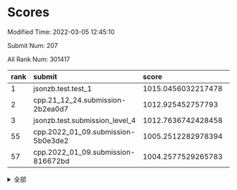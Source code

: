 # Scores

Modified Time: 2022-03-05 12:45:10

Submit Num: 207

All Rank Num: 301417

| rank |               submit               |       score        |       sigma        | pk_num |
| :--- | :--------------------------------- | :----------------- | :----------------- | :----- |
| 1    | jsonzb.test.test_1                 | 1015.0456032217478 | 0.850707795130755  | 5821   |
| 2    | cpp.21_12_24.submission-2b2ea0d7   | 1012.925452757793  | 0.8026700297340782 | 5824   |
| 3    | jsonzb.test.submission_level_4     | 1012.7636742428458 | 0.7995164957851497 | 5823   |
| 55   | cpp.2022_01_09.submission-5b0e3de2 | 1005.2512282978394 | 0.7323227365540924 | 5829   |
| 57   | cpp.2022_01_09.submission-816672bd | 1004.2577529265783 | 0.7207343175953781 | 5824   |


<details>
<summary>全部</summary>

| rank |                 submit                 |       score        |       sigma        | pk_num |
| :--- | :------------------------------------- | :----------------- | :----------------- | :----- |
| 1    | jsonzb.test.test_1                     | 1015.0456032217478 | 0.850707795130755  | 5821   |
| 2    | cpp.21_12_24.submission-2b2ea0d7       | 1012.925452757793  | 0.8026700297340782 | 5824   |
| 3    | jsonzb.test.submission_level_4         | 1012.7636742428458 | 0.7995164957851497 | 5823   |
| 4    | gobigger.level_3.submission_level_3_9  | 1011.9663883417631 | 0.7701134429807066 | 5818   |
| 5    | gobigger.level_3.submission_level_3_49 | 1011.1987657373736 | 0.7612213464478738 | 5825   |
| 6    | gobigger.level_3.submission_level_3_34 | 1011.0658987643184 | 0.7692159751166907 | 5822   |
| 7    | gobigger.level_3.submission_level_3_26 | 1010.9710020241156 | 0.7657615293131138 | 5831   |
| 8    | gobigger.level_3.submission_level_3_28 | 1010.9220935727129 | 0.7807367340745379 | 5822   |
| 9    | gobigger.level_3.submission_level_3_1  | 1010.8975378899246 | 0.7780135777150738 | 5824   |
| 10   | gobigger.level_3.submission_level_3_37 | 1010.805955391077  | 0.7640032925599151 | 5825   |
| 11   | gobigger.level_3.submission_level_3_44 | 1010.7418524733091 | 0.7836257458310886 | 5825   |
| 12   | gobigger.level_3.submission_level_3_10 | 1010.6889638606679 | 0.7806853553893979 | 5823   |
| 13   | gobigger.level_3.submission_level_3_45 | 1010.4776503777565 | 0.7492812642619516 | 5822   |
| 14   | gobigger.level_3.submission_level_3_2  | 1010.4714729425223 | 0.7712030834589518 | 5818   |
| 15   | gobigger.level_3.submission_level_3_39 | 1010.4603595549612 | 0.7467594673229825 | 5824   |
| 16   | gobigger.level_3.submission_level_3_6  | 1010.3133078627429 | 0.7502831970269079 | 5822   |
| 17   | gobigger.level_3.submission_level_3_43 | 1010.2700768581664 | 0.753948631843935  | 5823   |
| 18   | gobigger.level_3.submission_level_3_14 | 1010.2423942780616 | 0.7603874038446922 | 5824   |
| 19   | gobigger.level_3.submission_level_3_35 | 1010.2245042881599 | 0.7489754675715745 | 5826   |
| 20   | gobigger.level_3.submission_level_3_7  | 1010.1997876346292 | 0.7892850244616642 | 5821   |
| 21   | gobigger.level_3.submission_level_3_0  | 1010.1804336517871 | 0.7484204757953216 | 5827   |
| 22   | gobigger.level_3.submission_level_3_30 | 1010.1201533909435 | 0.7491503607665029 | 5822   |
| 23   | gobigger.level_3.submission_level_3_29 | 1010.0901939281555 | 0.7542687441360274 | 5821   |
| 24   | gobigger.level_3.submission_level_3_4  | 1010.0784656682156 | 0.7552227156488355 | 5827   |
| 25   | gobigger.level_3.submission_level_3_42 | 1010.0721059116493 | 0.7721944156596241 | 5827   |
| 26   | gobigger.level_3.submission_level_3_23 | 1010.0644364185812 | 0.7691501281593389 | 5822   |
| 27   | gobigger.level_3.submission_level_3_5  | 1010.051648222307  | 0.771838958704644  | 5826   |
| 28   | gobigger.level_3.submission_level_3_19 | 1009.9605679280293 | 0.756635684292644  | 5826   |
| 29   | gobigger.level_3.submission_level_3_47 | 1009.9512992635252 | 0.765853780388298  | 5826   |
| 30   | gobigger.level_3.submission_level_3_8  | 1009.8600442292228 | 0.7457209591163024 | 5825   |
| 31   | gobigger.level_3.submission_level_3_33 | 1009.8158768274725 | 0.7639999929068092 | 5822   |
| 32   | gobigger.level_3.submission_level_3_20 | 1009.8064149957446 | 0.7620156584317682 | 5821   |
| 33   | gobigger.level_3.submission_level_3_46 | 1009.7529482970855 | 0.7493344849051591 | 5819   |
| 34   | gobigger.level_3.submission_level_3_17 | 1009.7183607519912 | 0.7469747532697086 | 5826   |
| 35   | gobigger.level_3.submission_level_3_24 | 1009.6838105221519 | 0.7519649619073552 | 5825   |
| 36   | gobigger.level_3.submission_level_3_11 | 1009.6692658682599 | 0.7594785486557313 | 5819   |
| 37   | gobigger.level_3.submission_level_3_3  | 1009.6535642939476 | 0.7737483474616947 | 5821   |
| 38   | gobigger.level_3.submission_level_3_36 | 1009.6426810670163 | 0.7477222985724274 | 5825   |
| 39   | gobigger.level_3.submission_level_3_38 | 1009.6264306914854 | 0.7642216649310388 | 5824   |
| 40   | gobigger.level_3.submission_level_3_12 | 1009.5162823333236 | 0.7546980944747806 | 5819   |
| 41   | gobigger.level_3.submission_level_3_40 | 1009.4224456499882 | 0.7368291975573168 | 5823   |
| 42   | gobigger.level_3.submission_level_3_16 | 1009.4043168798675 | 0.7381731816566326 | 5827   |
| 43   | gobigger.level_3.submission_level_3_18 | 1009.4025104513915 | 0.7727200992700626 | 5825   |
| 44   | gobigger.level_3.submission_level_3_27 | 1009.400946844569  | 0.771099961578039  | 5825   |
| 45   | gobigger.level_3.submission_level_3_22 | 1009.3913396119235 | 0.7550758947692324 | 5825   |
| 46   | gobigger.level_3.submission_level_3_21 | 1009.3878394128494 | 0.7783226117284169 | 5825   |
| 47   | gobigger.level_3.submission_level_3_25 | 1009.2724825954645 | 0.7628306447464455 | 5827   |
| 48   | gobigger.level_3.submission_level_3_32 | 1009.1822499646707 | 0.7784048272046973 | 5822   |
| 49   | gobigger.level_3.submission_level_3_41 | 1009.0865297444997 | 0.7494218137270383 | 5829   |
| 50   | gobigger.level_3.submission_level_3_48 | 1008.9704486722472 | 0.7386643646431108 | 5822   |
| 51   | gobigger.level_3.submission_level_3_13 | 1008.6280841191953 | 0.7367212216203651 | 5824   |
| 52   | gobigger.level_3.submission_level_3_31 | 1008.542865948718  | 0.7490407708412296 | 5819   |
| 53   | gobigger.level_3.submission_level_3_15 | 1008.2111141768339 | 0.7512861007812008 | 5824   |
| 54   | gobigger.level_1.submission_level_1_16 | 1005.3111915493262 | 0.7244991692113206 | 5827   |
| 55   | cpp.2022_01_09.submission-5b0e3de2     | 1005.2512282978394 | 0.7323227365540924 | 5829   |
| 56   | gobigger.level_1.submission_level_1_35 | 1004.8644526667106 | 0.7155075518394289 | 5826   |
| 57   | cpp.2022_01_09.submission-816672bd     | 1004.2577529265783 | 0.7207343175953781 | 5824   |
| 58   | gobigger.level_1.submission_level_1_31 | 1004.1631446882649 | 0.7146364447019279 | 5822   |
| 59   | gobigger.level_1.submission_level_1_28 | 1004.1240514387479 | 0.7245552742763639 | 5820   |
| 60   | gobigger.level_1.submission_level_1_1  | 1004.0418552744293 | 0.7215620345537757 | 5822   |
| 61   | gobigger.level_1.submission_level_1_5  | 1004.0310348119594 | 0.7151946735377699 | 5823   |
| 62   | gobigger.level_1.submission_level_1_49 | 1003.9918667369195 | 0.7215399264722658 | 5823   |
| 63   | gobigger.level_1.submission_level_1_24 | 1003.964836629446  | 0.7154422344898932 | 5829   |
| 64   | gobigger.level_1.submission_level_1_4  | 1003.8180190471502 | 0.7163528063428859 | 5822   |
| 65   | gobigger.level_1.submission_level_1_19 | 1003.8075889661002 | 0.717974556116861  | 5827   |
| 66   | gobigger.level_1.submission_level_1_10 | 1003.7829278367075 | 0.7086736442461179 | 5827   |
| 67   | gobigger.level_1.submission_level_1_37 | 1003.7670723836022 | 0.7187849784414125 | 5828   |
| 68   | gobigger.level_1.submission_level_1_14 | 1003.7247075879416 | 0.7139601799743931 | 5823   |
| 69   | gobigger.level_1.submission_level_1_40 | 1003.6983359871706 | 0.7142949489238967 | 5825   |
| 70   | gobigger.level_1.submission_level_1_2  | 1003.6088635361017 | 0.7160185890255174 | 5826   |
| 71   | gobigger.level_1.submission_level_1_36 | 1003.5724786004097 | 0.7161844191156235 | 5826   |
| 72   | gobigger.level_1.submission_level_1_39 | 1003.5712254952637 | 0.7195169753583639 | 5823   |
| 73   | gobigger.level_1.submission_level_1_8  | 1003.5177363961103 | 0.7275429027476656 | 5826   |
| 74   | gobigger.level_1.submission_level_1_34 | 1003.4831839122478 | 0.716042776583579  | 5826   |
| 75   | gobigger.level_1.submission_level_1_23 | 1003.4197008789558 | 0.7229534195464858 | 5823   |
| 76   | gobigger.level_1.submission_level_1_41 | 1003.3121769243786 | 0.7135453011369913 | 5825   |
| 77   | gobigger.level_1.submission_level_1_42 | 1003.2796153427701 | 0.7144506534292288 | 5822   |
| 78   | gobigger.level_1.submission_level_1_12 | 1003.2054395530558 | 0.7113875230803108 | 5824   |
| 79   | gobigger.level_1.submission_level_1_3  | 1003.1889947154853 | 0.7319831723999307 | 5821   |
| 80   | gobigger.level_1.submission_level_1_6  | 1003.1156559408388 | 0.7191257790765732 | 5821   |
| 81   | gobigger.level_1.submission_level_1_18 | 1003.0125742964929 | 0.7212070388690409 | 5825   |
| 82   | gobigger.level_1.submission_level_1_38 | 1002.9673370505869 | 0.722258152176267  | 5826   |
| 83   | gobigger.level_1.submission_level_1_47 | 1002.9618533282555 | 0.7182796305774023 | 5826   |
| 84   | gobigger.level_1.submission_level_1_17 | 1002.9585850974292 | 0.7123347471039785 | 5826   |
| 85   | gobigger.level_1.submission_level_1_48 | 1002.9414400052581 | 0.7031694970592677 | 5827   |
| 86   | gobigger.level_1.submission_level_1_29 | 1002.9373010435876 | 0.7364128532474773 | 5824   |
| 87   | gobigger.level_1.submission_level_1_45 | 1002.9074454064304 | 0.7125804562031384 | 5829   |
| 88   | gobigger.level_1.submission_level_1_25 | 1002.9054072672653 | 0.7193216549618701 | 5826   |
| 89   | gobigger.level_1.submission_level_1_7  | 1002.8767151133619 | 0.7201064926417065 | 5824   |
| 90   | gobigger.level_1.submission_level_1_22 | 1002.8381850266185 | 0.7150865768298448 | 5823   |
| 91   | gobigger.level_1.submission_level_1_32 | 1002.7893144200283 | 0.7165948111960253 | 5824   |
| 92   | gobigger.level_1.submission_level_1_20 | 1002.6960475989015 | 0.7078803201526144 | 5824   |
| 93   | gobigger.level_1.submission_level_1_21 | 1002.6833752159758 | 0.7044513795681064 | 5826   |
| 94   | gobigger.level_1.submission_level_1_26 | 1002.6575327478901 | 0.7080071447058649 | 5823   |
| 95   | gobigger.level_1.submission_level_1_43 | 1002.5420824303723 | 0.7116232250514519 | 5824   |
| 96   | gobigger.level_1.submission_level_1_15 | 1002.4780853020636 | 0.7158326772497641 | 5830   |
| 97   | gobigger.level_1.submission_level_1_44 | 1002.4712739241384 | 0.7044939343872273 | 5824   |
| 98   | gobigger.level_1.submission_level_1_33 | 1002.4456836042908 | 0.7077388021999382 | 5821   |
| 99   | gobigger.level_1.submission_level_1_0  | 1002.3686379352082 | 0.7068660126973637 | 5826   |
| 100  | gobigger.level_1.submission_level_1_46 | 1002.1251654886963 | 0.7064772859789964 | 5824   |
| 101  | gobigger.level_1.submission_level_1_11 | 1002.0424125452605 | 0.7079048981769842 | 5827   |
| 102  | gobigger.level_1.submission_level_1_9  | 1002.0179723374627 | 0.7088757515048625 | 5824   |
| 103  | gobigger.level_1.submission_level_1_27 | 1001.9547684378921 | 0.7178633725629553 | 5829   |
| 104  | gobigger.level_1.submission_level_1_30 | 1001.6466208343179 | 0.710791331686399  | 5824   |
| 105  | gobigger.level_1.submission_level_1_13 | 1001.2551139831361 | 0.7094743920940081 | 5826   |
| 106  | gobigger.random.submission_random_42   | 997.4125799925754  | 0.7023059477454157 | 5824   |
| 107  | gobigger.random.submission_random_28   | 996.9183342745495  | 0.7118652382351484 | 5828   |
| 108  | gobigger.random.submission_random_31   | 996.8853997201905  | 0.6911929981012105 | 5824   |
| 109  | gobigger.random.submission_random_13   | 996.6672096327428  | 0.7125483459525762 | 5827   |
| 110  | gobigger.random.submission_random_5    | 996.6254052159188  | 0.7087702321600245 | 5821   |
| 111  | gobigger.random.submission_random_36   | 996.5535615117883  | 0.6969914724688088 | 5827   |
| 112  | gobigger.random.submission_random_32   | 996.521572506459   | 0.714897839440152  | 5821   |
| 113  | gobigger.random.submission_random_29   | 996.5089984127304  | 0.7129537958577089 | 5831   |
| 114  | gobigger.random.submission_random_8    | 996.5014869869957  | 0.7178588490965806 | 5821   |
| 115  | gobigger.random.submission_random_38   | 996.4362737555346  | 0.7039638257546617 | 5824   |
| 116  | gobigger.random.submission_random_34   | 996.415875390109   | 0.7025298569772569 | 5819   |
| 117  | gobigger.random.submission_random_6    | 996.4033944632813  | 0.7221729052081647 | 5826   |
| 118  | gobigger.random.submission_random_37   | 996.3769308117335  | 0.7124310753975768 | 5821   |
| 119  | gobigger.random.submission_random_41   | 996.3578061634024  | 0.6989094748065673 | 5825   |
| 120  | gobigger.random.submission_random_15   | 996.3393528599157  | 0.696172787151133  | 5826   |
| 121  | gobigger.random.submission_random_35   | 996.3297854004169  | 0.7228472470705564 | 5821   |
| 122  | gobigger.random.submission_random_0    | 996.2664855831919  | 0.7014960054900529 | 5828   |
| 123  | gobigger.random.submission_random_39   | 996.2412502968301  | 0.7060915091781149 | 5829   |
| 124  | gobigger.random.submission_random_4    | 996.1327229810325  | 0.7258078234703855 | 5827   |
| 125  | gobigger.random.submission_random_22   | 996.1006641325955  | 0.7068042102889656 | 5824   |
| 126  | gobigger.random.submission_random_14   | 996.0994589830252  | 0.7038687659300525 | 5827   |
| 127  | gobigger.random.submission_random_12   | 996.0689453820557  | 0.7021589017157057 | 5826   |
| 128  | gobigger.random.submission_random_40   | 996.0204573401328  | 0.7033284583268532 | 5825   |
| 129  | gobigger.random.submission_random_27   | 995.9480893100089  | 0.7158479082807249 | 5828   |
| 130  | gobigger.random.submission_random_7    | 995.944816477042   | 0.7102850095473345 | 5829   |
| 131  | gobigger.random.submission_random_21   | 995.8538812034558  | 0.7169349603283345 | 5829   |
| 132  | gobigger.random.submission_random_24   | 995.8492838065825  | 0.7155903318294021 | 5824   |
| 133  | gobigger.random.submission_random_23   | 995.8153597062877  | 0.7204055201013474 | 5825   |
| 134  | gobigger.random.submission_random_1    | 995.7967733998493  | 0.7214879646744995 | 5823   |
| 135  | gobigger.random.submission_random_45   | 995.7778619669539  | 0.7093690652179823 | 5825   |
| 136  | gobigger.random.submission_random_33   | 995.7714163908003  | 0.7006244336543478 | 5823   |
| 137  | gobigger.random.submission_random_11   | 995.7668207699614  | 0.7031848644109738 | 5824   |
| 138  | gobigger.random.submission_random_17   | 995.7384068053082  | 0.6963467544809179 | 5830   |
| 139  | gobigger.random.submission_random_46   | 995.6266647361671  | 0.7052773159646315 | 5826   |
| 140  | gobigger.random.submission_random_43   | 995.6063286950384  | 0.7126077885654805 | 5823   |
| 141  | gobigger.random.submission_random_30   | 995.6016389549823  | 0.7077403237918753 | 5825   |
| 142  | gobigger.random.submission_random_49   | 995.5973178046673  | 0.7223784296929628 | 5826   |
| 143  | gobigger.random.submission_random_2    | 995.5512096789921  | 0.7030229482647421 | 5820   |
| 144  | gobigger.random.submission_random_9    | 995.5370961870268  | 0.7115151648176924 | 5824   |
| 145  | gobigger.random.submission_random_20   | 995.5336028516441  | 0.7048420712595254 | 5828   |
| 146  | gobigger.random.submission_random_47   | 995.5023929995716  | 0.7178665770864439 | 5824   |
| 147  | gobigger.random.submission_random_48   | 995.4790482713496  | 0.708061584762205  | 5823   |
| 148  | gobigger.random.submission_random_16   | 995.4774839817512  | 0.7146355079990312 | 5823   |
| 149  | gobigger.random.submission_random_3    | 995.4592405764265  | 0.7090727933551215 | 5822   |
| 150  | gobigger.random.submission_random_18   | 995.458195287021   | 0.7063489168936227 | 5820   |
| 151  | gobigger.random.submission_random_10   | 995.4114404733064  | 0.7066417080140105 | 5825   |
| 152  | gobigger.random.submission_random_26   | 995.3715160634932  | 0.7073070855919401 | 5818   |
| 153  | gobigger.random.submission_random_19   | 995.3323324123287  | 0.7108768569208903 | 5825   |
| 154  | gobigger.random.submission_random_44   | 995.0732980011979  | 0.7151641491743461 | 5825   |
| 155  | gobigger.random.submission_random_25   | 994.793960721618   | 0.7211880765620653 | 5826   |
| 156  | gobigger.level_2.submission_level_2_25 | 994.0619023590161  | 0.7202202454288809 | 5825   |
| 157  | gobigger.level_2.submission_level_2_29 | 993.5328199146692  | 0.7504754226922236 | 5826   |
| 158  | gobigger.level_2.submission_level_2_48 | 993.334477340799   | 0.7282496136846317 | 5828   |
| 159  | gobigger.level_2.submission_level_2_7  | 993.2743327247571  | 0.7244896409569805 | 5827   |
| 160  | gobigger.level_2.submission_level_2_45 | 993.2565630793301  | 0.7226470855097389 | 5826   |
| 161  | gobigger.level_2.submission_level_2_40 | 993.2130680483771  | 0.7356156644476467 | 5824   |
| 162  | gobigger.level_2.submission_level_2_49 | 993.1745210543639  | 0.7401977606183106 | 5823   |
| 163  | gobigger.level_2.submission_level_2_17 | 993.1186642379788  | 0.7323311071012393 | 5825   |
| 164  | gobigger.level_2.submission_level_2_19 | 993.0632532683794  | 0.7441670724538543 | 5825   |
| 165  | gobigger.level_2.submission_level_2_8  | 993.0213746014974  | 0.7245077412279471 | 5822   |
| 166  | gobigger.level_2.submission_level_2_27 | 992.872431234578   | 0.753788625431699  | 5829   |
| 167  | gobigger.level_2.submission_level_2_1  | 992.8502636816978  | 0.7397080002860792 | 5829   |
| 168  | gobigger.level_2.submission_level_2_10 | 992.7397283740178  | 0.7265937676303612 | 5827   |
| 169  | gobigger.level_2.submission_level_2_6  | 992.7223446479793  | 0.7243782675998219 | 5828   |
| 170  | gobigger.level_2.submission_level_2_9  | 992.5505567374443  | 0.731946841469938  | 5824   |
| 171  | gobigger.level_2.submission_level_2_23 | 992.5361687088904  | 0.7525034816067131 | 5823   |
| 172  | gobigger.level_2.submission_level_2_38 | 992.5185719477029  | 0.7326564449165563 | 5828   |
| 173  | gobigger.level_2.submission_level_2_43 | 992.507500807429   | 0.724143354549974  | 5818   |
| 174  | gobigger.level_2.submission_level_2_35 | 992.3906368562305  | 0.7331194779838359 | 5824   |
| 175  | gobigger.level_2.submission_level_2_21 | 992.3829457072645  | 0.7521850454246108 | 5829   |
| 176  | gobigger.level_2.submission_level_2_12 | 992.3512953157017  | 0.7308481271843652 | 5823   |
| 177  | gobigger.level_2.submission_level_2_42 | 992.3474736210552  | 0.7481034835530848 | 5818   |
| 178  | gobigger.level_2.submission_level_2_16 | 992.3222876884707  | 0.736722604844584  | 5823   |
| 179  | gobigger.level_2.submission_level_2_26 | 992.2881715556581  | 0.7516884164105749 | 5826   |
| 180  | gobigger.level_2.submission_level_2_37 | 992.2679396637785  | 0.7384388902211553 | 5825   |
| 181  | gobigger.level_2.submission_level_2_28 | 992.2047200528312  | 0.7394187147866533 | 5824   |
| 182  | gobigger.level_2.submission_level_2_33 | 992.1488996451435  | 0.7403939983321148 | 5826   |
| 183  | gobigger.level_2.submission_level_2_13 | 992.082877995659   | 0.7479182786787458 | 5826   |
| 184  | gobigger.level_2.submission_level_2_47 | 992.0023431644346  | 0.7441736658802156 | 5825   |
| 185  | gobigger.level_2.submission_level_2_24 | 991.9574094702917  | 0.7435609650124663 | 5827   |
| 186  | gobigger.level_2.submission_level_2_30 | 991.9504587757908  | 0.7458079678880026 | 5823   |
| 187  | gobigger.level_2.submission_level_2_14 | 991.9018446702808  | 0.7378519337687971 | 5826   |
| 188  | gobigger.level_2.submission_level_2_18 | 991.871750143307   | 0.7397401602526973 | 5824   |
| 189  | gobigger.level_2.submission_level_2_31 | 991.81674385458    | 0.7363197768032658 | 5822   |
| 190  | gobigger.level_2.submission_level_2_36 | 991.7994399716627  | 0.7496405084693331 | 5830   |
| 191  | gobigger.level_2.submission_level_2_0  | 991.7125819324194  | 0.7435484434920122 | 5830   |
| 192  | gobigger.level_2.submission_level_2_15 | 991.6958037745087  | 0.7416317100945531 | 5825   |
| 193  | gobigger.level_2.submission_level_2_22 | 991.6486297119127  | 0.7484389724947524 | 5823   |
| 194  | gobigger.level_2.submission_level_2_44 | 991.5648477421934  | 0.7431653564091265 | 5826   |
| 195  | gobigger.level_2.submission_level_2_39 | 991.5622055596986  | 0.749593750735752  | 5826   |
| 196  | gobigger.level_2.submission_level_2_5  | 991.5384389447307  | 0.7520940849442445 | 5827   |
| 197  | gobigger.level_2.submission_level_2_2  | 991.4649659684895  | 0.7589478184584576 | 5820   |
| 198  | gobigger.level_2.submission_level_2_41 | 991.4551920516564  | 0.7421431945908813 | 5823   |
| 199  | gobigger.level_2.submission_level_2_46 | 991.4539430048619  | 0.7458118046127158 | 5823   |
| 200  | gobigger.level_2.submission_level_2_11 | 991.4271830988107  | 0.7516787392140198 | 5820   |
| 201  | gobigger.level_2.submission_level_2_34 | 991.3476188427277  | 0.7647206845789088 | 5821   |
| 202  | gobigger.level_2.submission_level_2_20 | 991.1186744719562  | 0.7475552275087171 | 5825   |
| 203  | gobigger.level_2.submission_level_2_32 | 991.107032580012   | 0.7461081257814962 | 5825   |
| 204  | gobigger.level_2.submission_level_2_4  | 991.0076052167565  | 0.7721049326251207 | 5825   |
| 205  | gobigger.level_2.submission_level_2_3  | 989.9994795134087  | 0.768799825582533  | 5825   |
| 206  | gobigger.none.submission_none_0        | 977.3964907315742  | 1.1904741681204187 | 5826   |
| 207  | gobigger.none.submission_none_1        | 976.0937111697164  | 1.4157836048535997 | 5826   |

</details>